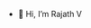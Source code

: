 - 👋 Hi, I’m Rajath V

<!---
rvgmys/rvgmys is a ✨ special ✨ repository because its `README.md` (this file) appears on your GitHub profile.
You can click the Preview link to take a look at your changes.
--->
